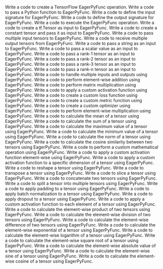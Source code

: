 Write a code to create a TensorFlow EagerPyFunc operation.
Write a code to pass a Python function to EagerPyFunc.
Write a code to define the input signature for EagerPyFunc.
Write a code to define the output signature for EagerPyFunc.
Write a code to execute the EagerPyFunc operation.
Write a code to create a tf.Tensor as input to EagerPyFunc.
Write a code to create a constant tensor and pass it as input to EagerPyFunc.
Write a code to pass multiple input tensors to EagerPyFunc.
Write a code to receive multiple output tensors from EagerPyFunc.
Write a code to pass a string as an input to EagerPyFunc.
Write a code to pass a scalar value as an input to EagerPyFunc.
Write a code to pass a rank-1 tensor as an input to EagerPyFunc.
Write a code to pass a rank-2 tensor as an input to EagerPyFunc.
Write a code to pass a rank-3 tensor as an input to EagerPyFunc.
Write a code to pass a rank-n tensor as an input to EagerPyFunc.
Write a code to handle multiple inputs and outputs using EagerPyFunc.
Write a code to perform element-wise addition using EagerPyFunc.
Write a code to perform matrix multiplication using EagerPyFunc.
Write a code to apply a custom activation function using EagerPyFunc.
Write a code to create a custom loss function using EagerPyFunc.
Write a code to create a custom metric function using EagerPyFunc.
Write a code to create a custom optimizer using EagerPyFunc.
Write a code to perform element-wise multiplication using EagerPyFunc.
Write a code to calculate the mean of a tensor using EagerPyFunc.
Write a code to calculate the sum of a tensor using EagerPyFunc.
Write a code to calculate the maximum value of a tensor using EagerPyFunc.
Write a code to calculate the minimum value of a tensor using EagerPyFunc.
Write a code to calculate the norm of a tensor using EagerPyFunc.
Write a code to calculate the cosine similarity between two tensors using EagerPyFunc.
Write a code to perform a custom mathematical operation using EagerPyFunc.
Write a code to apply a custom activation function element-wise using EagerPyFunc.
Write a code to apply a custom activation function to a specific dimension of a tensor using EagerPyFunc.
Write a code to reshape a tensor using EagerPyFunc.
Write a code to transpose a tensor using EagerPyFunc.
Write a code to slice a tensor using EagerPyFunc.
Write a code to concatenate two tensors using EagerPyFunc.
Write a code to split a tensor into multiple tensors using EagerPyFunc.
Write a code to apply padding to a tensor using EagerPyFunc.
Write a code to apply batch normalization to a tensor using EagerPyFunc.
Write a code to apply dropout to a tensor using EagerPyFunc.
Write a code to apply a custom activation function to each element of a tensor using EagerPyFunc.
Write a code to calculate the element-wise product of two tensors using EagerPyFunc.
Write a code to calculate the element-wise division of two tensors using EagerPyFunc.
Write a code to calculate the element-wise difference of two tensors using EagerPyFunc.
Write a code to calculate the element-wise exponential of a tensor using EagerPyFunc.
Write a code to calculate the element-wise logarithm of a tensor using EagerPyFunc.
Write a code to calculate the element-wise square root of a tensor using EagerPyFunc.
Write a code to calculate the element-wise absolute value of a tensor using EagerPyFunc.
Write a code to calculate the element-wise sine of a tensor using EagerPyFunc.
Write a code to calculate the element-wise cosine of a tensor using EagerPyFunc.